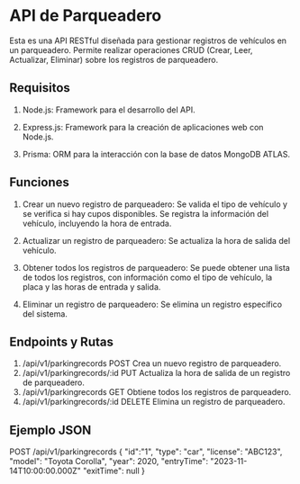 # API de Parqueadero

Esta es una API RESTful diseñada para gestionar registros de vehículos en un parqueadero. Permite realizar operaciones CRUD (Crear, Leer, Actualizar, Eliminar) sobre los registros de parqueadero.

## Requisitos

  1. Node.js: Framework para el desarrollo del API.
     
  2. Express.js: Framework para la creación de aplicaciones web con Node.js.
     
  3. Prisma: ORM para la interacción con la base de datos MongoDB ATLAS.

## Funciones

  1. Crear un nuevo registro de parqueadero:
     Se valida el tipo de vehículo y se verifica si hay cupos disponibles.
     Se registra la información del vehículo, incluyendo la hora de entrada.
     
  2. Actualizar un registro de parqueadero:
     Se actualiza la hora de salida del vehículo.
     
  3. Obtener todos los registros de parqueadero:
     Se puede obtener una lista de todos los registros, con información como el tipo de vehículo, la placa y las horas de entrada y salida.
     
  4. Eliminar un registro de parqueadero:
     Se elimina un registro específico del sistema.

## Endpoints y Rutas

  1. /api/v1/parkingrecords	POST	Crea un nuevo registro de parqueadero.
  2. /api/v1/parkingrecords/:id	PUT	Actualiza la hora de salida de un registro de parqueadero.
  3. /api/v1/parkingrecords	GET	Obtiene todos los registros de parqueadero.
  4. /api/v1/parkingrecords/:id	DELETE	Elimina un registro de parqueadero.

## Ejemplo JSON
POST /api/v1/parkingrecords
{
  "id":"1",
  "type": "car",
  "license": "ABC123",
  "model": "Toyota Corolla",
  "year": 2020,
  "entryTime": "2023-11-14T10:00:00.000Z"
  "exitTime": null
}

